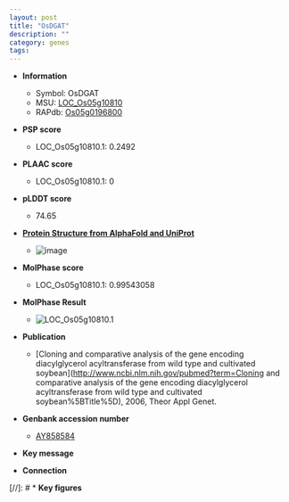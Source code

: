 ```yaml
---
layout: post
title: "OsDGAT"
description: ""
category: genes
tags: 
---
```


* **Information**  
    + Symbol: OsDGAT  
    + MSU: [LOC_Os05g10810](http://rice.plantbiology.msu.edu/cgi-bin/ORF_infopage.cgi?orf=LOC_Os05g10810)  
    + RAPdb: [Os05g0196800](http://rapdb.dna.affrc.go.jp/viewer/gbrowse_details/irgsp1?name=Os05g0196800)  

* **PSP score**  
    + LOC_Os05g10810.1: 0.2492 

* **PLAAC score**  
    + LOC_Os05g10810.1: 0 

* **pLDDT score**
    + 74.65

* **[Protein Structure from AlphaFold and UniProt](https://www.uniprot.org/uniprotkb/Q5I396/entry#structure)**
    + ![image](https://ricepsp.github.io/images/Q5/AF-Q5I396-F1.png)

* **MolPhase score**
    + LOC_Os05g10810.1: 0.99543058

* **MolPhase Result**
    + ![LOC_Os05g10810.1](https://304243504.github.io/Pictures/LOC_Os05g/LOC_Os05g10810.1.png)

* **Publication**  
    + [Cloning and comparative analysis of the gene encoding diacylglycerol acyltransferase from wild type and cultivated soybean](http://www.ncbi.nlm.nih.gov/pubmed?term=Cloning and comparative analysis of the gene encoding diacylglycerol acyltransferase from wild type and cultivated soybean%5BTitle%5D), 2006, Theor Appl Genet.

* **Genbank accession number**  
    + [AY858584](http://www.ncbi.nlm.nih.gov/nuccore/AY858584)

* **Key message**  

* **Connection**  

[//]: # * **Key figures**  


